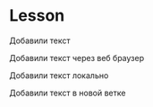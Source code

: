 ﻿# Lesson

Добавили текст

Добавили текст через веб браузер

Добавили текст локально

Добавили текст в новой ветке